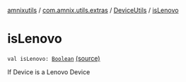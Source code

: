 [amnixutils](../../index.md) / [com.amnix.utils.extras](../index.md) / [DeviceUtils](index.md) / [isLenovo](./is-lenovo.md)

# isLenovo

`val isLenovo: `[`Boolean`](https://kotlinlang.org/api/latest/jvm/stdlib/kotlin/-boolean/index.html) [(source)](https://github.com/AmniX/amnixUtils/tree/master/amnixutils/src/main/java/com/amnix/utils/extras/DeviceUtils.kt#L119)

If Device is a Lenovo Device

